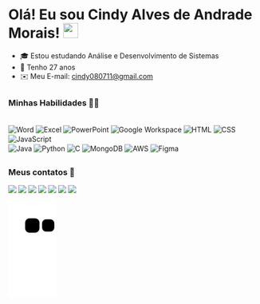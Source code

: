 # Olá! Eu sou Cindy Alves de Andrade Morais! <img src="https://raw.githubusercontent.com/MartinHeinz/MartinHeinz/master/wave.gif" width="30px" height="30px">

- 🎓 Estou estudando Análise e Desenvolvimento de Sistemas
- :tada: Tenho 27 anos
- ✉️ Meu E-mail: cindy080711@gmail.com
  
##
  
### Minhas Habilidades :technologist:

<div style="display: inline_block"><br>
  <img align="center" alt="Word" src="https://img.shields.io/badge/Word-2B579A?style=for-the-badge&logo=microsoft-word&logoColor=white"/>
  <img align="center" alt="Excel" src="https://img.shields.io/badge/Excel-217346?style=for-the-badge&logo=microsoft-excel&logoColor=white"/>
  <img align="center" alt="PowerPoint" src="https://img.shields.io/badge/PowerPoint-B7472A?style=for-the-badge&logo=microsoft-powerpoint&logoColor=white"/>
  <img align="center" alt="Google Workspace" src="https://img.shields.io/badge/Google_Workspace-4285F4?style=for-the-badge&logo=google&logoColor=white"/>
  <img align="center" alt="HTML" src="https://img.shields.io/badge/HTML5-E34F26?style=for-the-badge&logo=html5&logoColor=white"/>
  <img align="center" alt="CSS" src="https://img.shields.io/badge/CSS3-1572B6?style=for-the-badge&logo=css3&logoColor=white"/>
  <img align="center" alt="JavaScript" src="https://img.shields.io/badge/JavaScript-F7DF1E?style=for-the-badge&logo=javascript&logoColor=black"/><br>
  <img align="center" alt="Java" src="https://img.shields.io/badge/Java-ED8B00?style=for-the-badge&logo=java&logoColor=white"/>
  <img align="center" alt="Python" src="https://img.shields.io/badge/Python-14354C?style=for-the-badge&logo=python&logoColor=white"/>
  <img align="center" alt="C" src="https://img.shields.io/badge/C-00599C?style=for-the-badge&logo=c&logoColor=white"/>
  <img align="center" alt="MongoDB" src="https://img.shields.io/badge/MongoDB-%234ea94b.svg?style=for-the-badge&logo=mongodb&logoColor=white"/>
  <img align="center" alt="AWS" src="https://img.shields.io/badge/AWS-000.svg?style=for-the-badge&logo=amazon-aws&logoColor=white"/>
  <img align="center" alt="Figma" src="https://img.shields.io/badge/Figma-696969?style=for-the-badge&logo=figma&logoColor=figma"/>


  
</div>
  
##
  
### Meus contatos 📱
  
<div> 
  <a href = "mailto:cindy080711@gmail.com" target="_blank"><img src="https://img.shields.io/badge/Gmail-333333?style=for-the-badge&logo=gmail&logoColor=red"></a>
  <a href = "mailto:" target="_blank"><img src="https://img.shields.io/badge/-Email-000?style=for-the-badge&logo=microsoft-outlook&logoColor=007BFF"></a>
  <a href="" target="_blank"><img src="https://img.shields.io/badge/-LinkedIn-%230077B5?style=for-the-badge&logo=linkedin&logoColor=white" target="_blank"></a> 
  <a href="https://wa.me/5511951694713" target="_blank"><img src="https://img.shields.io/badge/WhatsApp-25D366?style=for-the-badge&logo=whatsapp&logoColor=white"></a>
  <a href="" target="_blank"><img src="https://img.shields.io/badge/Facebook-1877F2?style=for-the-badge&logo=facebook&logoColor=white"></a>
  <a href="https://www.instagram.com/alvezcindy/" target="_blank"><img src="https://img.shields.io/badge/-Instagram-%23E4405F?style=for-the-badge&logo=instagram&logoColor=white"></a> 
  <a href="" target="_blank"><img src="https://img.shields.io/badge/Telegram-000?style=for-the-badge&logo=telegram&logoColor=2CA5E0"></a> 
 
</div>

  ![Snake animation](https://github.com/carlosvinicius-ai/carlosvinicius-ai/blob/output/github-contribution-grid-snake.svg)
